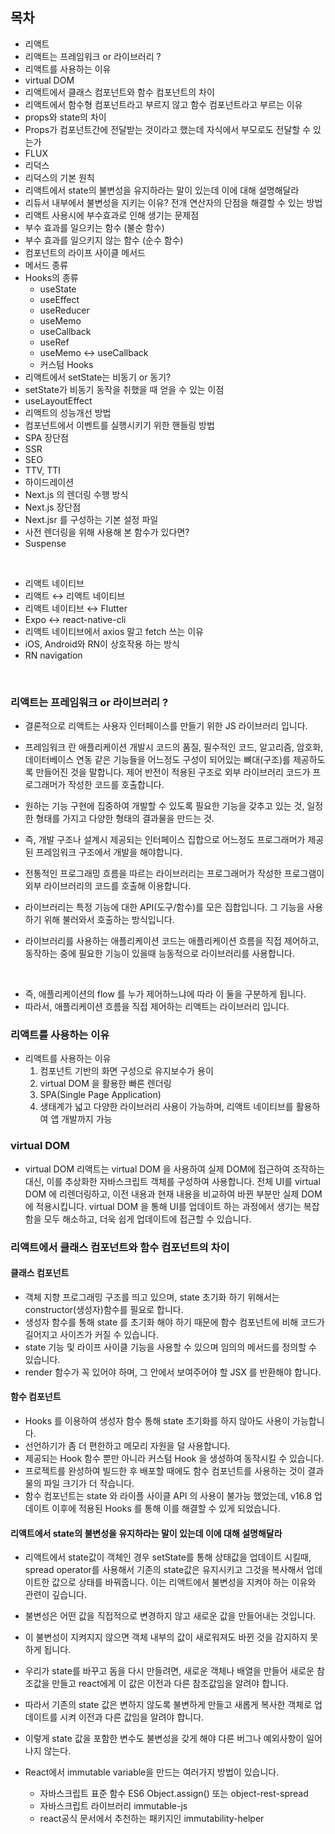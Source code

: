 ## 목차

- 리액트
- 리액트는 프레임워크 or 라이브러리 ?
- 리액트를 사용하는 이유
- virtual DOM
- 리액트에서 클래스 컴포넌트와 함수 컴포넌트의 차이
- 리액트에서 함수형 컴포넌트라고 부르지 않고 함수 컴포넌트라고 부르는 이유
- props와 state의 차이
- Props가 컴포넌트간에 전달받는 것이라고 했는데 자식에서 부모로도 전달할 수 있는가
- FLUX
- 리덕스
- 리덕스의 기본 원칙
- 리액트에서 state의 불변성을 유지하라는 말이 있는데 이에 대해 설명해달라
- 리듀서 내부에서 불변성을 지키는 이유? 전개 연산자의 단점을 해결할 수 있는 방법
- 리액트 사용시에 부수효과로 인해 생기는 문제점
- 부수 효과를 일으키는 함수 (불순 함수)
- 부수 효과를 일으키지 않는 함수 (순수 함수)
- 컴포넌트의 라이프 사이클 메서드
- 메서드 종류
- Hooks의 종류
  - useState
  - useEffect
  - useReducer
  - useMemo
  - useCallback
  - useRef
  - useMemo ↔️ useCallback
  - 커스텀 Hooks
- 리액트에서 setState는 비동기 or 동기?
- setState가 비동기 동작을 취했을 때 얻을 수 있는 이점
- useLayoutEffect
- 리액트의 성능개선 방법
- 컴포넌트에서 이벤트를 실행시키기 위한 핸들링 방법
- SPA 장단점
- SSR
- SEO
- TTV, TTI
- 하이드레이션
- Next.js 의 렌더링 수행 방식
- Next.js 장단점
- Next.jsr 를 구성하는 기본 설정 파일
- 사전 렌더링을 위해 사용해 본 함수가 있다면?
- Suspense

<br>

- 리액트 네이티브
- 리액트 ↔️ 리액트 네이티브
- 리액트 네이티브 ↔️ Flutter
- Expo ↔️ react-native-cli
- 리액트 네이티브에서 axios 말고 fetch 쓰는 이유
- iOS, Android와 RN이 상호작용 하는 방식
- RN navigation

<br>

### 리액트는 프레임워크 or 라이브러리 ?

- 결론적으로 리액트는 사용자 인터페이스를 만들기 위한 JS 라이브러리 입니다.

- 프레임워크 란 애플리케이션 개발시 코드의 품질, 필수적인 코드, 알고리즘, 암호화, 데이터베이스 연동 같은 기능들을 어느정도 구성이 되어있는 뼈대(구조)를 제공하도록 만들어진 것을 말합니다. 제어 반전이 적용된 구조로 외부 라이브러리 코드가 프로그래머가 작성한 코드를 호출합니다.
- 원하는 기능 구현에 집중하여 개발할 수 있도록 필요한 기능을 갖추고 있는 것, 일정한 형태를 가지고 다양한 형태의 결과물을 만드는 것.
- 즉, 개발 구조나 설계시 제공되는 인터페이스 집합으로 어느정도 프로그래머가 제공된 프레임워크 구조에서 개발을 해야합니다.
  <br>

- 전통적인 프로그래밍 흐름을 따르는 라이브러리는 프로그래머가 작성한 프로그램이 외부 라이브러리의 코드를 호출해 이용합니다.
- 라이브러리는 특정 기능에 대한 API(도구/함수)를 모은 집합입니다. 그 기능을 사용하기 위해 불러와서 호출하는 방식입니다.
- 라이브러리를 사용하는 애플리케이션 코드는 애플리케이션 흐름을 직접 제어하고, 동작하는 중에 필요한 기능이 있을때 능동적으로 라이브러리를 사용합니다.

<br>

- 즉, 애플리케이션의 flow 를 누가 제어하느냐에 따라 이 둘을 구분하게 됩니다.
- 따라서, 애플리케이션 흐름을 직접 제어하는 리액트는 라이브러리 입니다.

### 리액트를 사용하는 이유

- 리액트를 사용하는 이유
  1. 컴포넌트 기반의 화면 구성으로 유지보수가 용이
  2. virtual DOM 을 활용한 빠른 렌더링
  3. SPA(Single Page Application)
  4. 생태계가 넓고 다양한 라이브러리 사용이 가능하며, 리액트 네이티브를 활용하여 앱 개발까지 가능

### virtual DOM

- virtual DOM
  리액트는 virtual DOM 을 사용하여 실제 DOM에 접근하여 조작하는 대신, 이를 추상화한 자바스크립트 객체를 구성하여 사용합니다. 전체 UI를 virtual DOM 에 리렌더링하고, 이전 내용과 현재 내용을 비교하여 바뀐 부분만 실제 DOM에 적용시킵니다. virtual DOM 을 통해 UI를 업데이트 하는 과정에서 생기는 복잡함을 모두 해소하고, 더욱 쉽게 업데이트에 접근할 수 있습니다.

### 리액트에서 클래스 컴포넌트와 함수 컴포넌트의 차이

#### 클래스 컴포넌트

- 객체 지향 프로그래밍 구조를 띄고 있으며, state 초기화 하기 위해서는 constructor(생성자)함수를 필요로 합니다.
- 생성자 함수를 통해 state 를 초기화 해야 하기 때문에 함수 컴포넌트에 비해 코드가 길어지고 사이즈가 커질 수 있습니다.
- state 기능 및 라이프 사이클 기능을 사용할 수 있으며 임의의 메서드를 정의할 수 있습니다.
- render 함수가 꼭 있어야 하며, 그 안에서 보여주어야 할 JSX 를 반환해야 합니다.

#### 함수 컴포넌트

- Hooks 를 이용하여 생성자 함수 통해 state 초기화를 하지 않아도 사용이 가능합니다.
- 선언하기가 좀 더 편한하고 메모리 자원을 덜 사용합니다.
- 제공되는 Hook 함수 뿐만 아니라 커스텀 Hook 을 생성하여 동작시킬 수 있습니다.
- 프로젝트를 완성하여 빌드한 후 배포할 때에도 함수 컴포넌트를 사용하는 것이 결과물의 파일 크기가 더 작습니다.
- 함수 컴포넌트는 state 와 라이플 사이클 API 의 사용이 불가능 했었는데, v16.8 업데이트 이후에 적용된 Hooks 를 통해 이를 해결할 수 있게 되었습니다.

#### 리액트에서 state의 불변성을 유지하라는 말이 있는데 이에 대해 설명해달라

- 리액트에서 state값이 객체인 경우 setState를 통해 상태값을 업데이트 시킬때, spread operator를 사용해서 기존의 state값은 유지시키고 그것을 복사해서 업데이트한 값으로 상태를 바꿔줍니다. 이는 리액트에서 불변성을 지켜야 하는 이유와 관련이 깊습니다.
- 불변성은 어떤 값을 직접적으로 변경하지 않고 새로운 값을 만들어내는 것입니다.
- 이 불변성이 지켜지지 않으면 객체 내부의 값이 새로워져도 바뀐 것을 감지하지 못하게 됩니다.
- 우리가 state를 바꾸고 돔을 다시 만들려면, 새로운 객체나 배열을 만들어 새로운 참조값을 만들고 react에게 이 값은 이전과 다른 참조값임을 알려야 합니다.
- 따라서 기존의 state 값은 변하지 않도록 불변하게 만들고 새롭게 복사한 객체로 업데이트를 시켜 이전과 다른 값임을 알려야 합니다.
- 이렇게 state 값을 포함한 변수도 불변성을 갖게 해야 다른 버그나 예외사항이 일어나지 않는다.

- React에서 immutable variable을 만드는 여러가지 방법이 있습니다.
  - 자바스크립트 표준 함수 ES6 Object.assign() 또는 object-rest-spread
  - 자바스크립트 라이브러리 immutable-js
  - react공식 문서에서 추천하는 패키지인 immutability-helper
